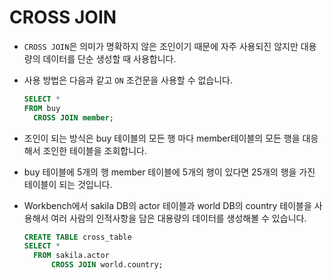 # CROSS JOIN

- `CROSS JOIN`은 의미가 명확하지 않은 조인이기 때문에 자주 사용되진 않지만 대용량의 데이터를 단순 생성할 때 사용합니다.

- 사용 방법은 다음과 같고 `ON` 조건문을 사용할 수 없습니다.

  ```SQL
  SELECT *
  FROM buy
    CROSS JOIN member;
  ```

- 조인이 되는 방식은 buy 테이블의 모든 행 마다 member테이블의 모든 행을 대응해서 조인한 테이블을 조회합니다.

- buy 테이블에 5개의 행 member 테이블에 5개의 행이 있다면 25개의 행을 가진 테이블이 되는 것입니다.

- Workbench에서 sakila DB의 actor 테이블과 world DB의 country 테이블을 사용해서 여러 사람의 인적사항을 담은 대용량의 데이터를 생성해볼 수 있습니다.
  ```SQL
  CREATE TABLE cross_table
  SELECT *
  	FROM sakila.actor
  		CROSS JOIN world.country;
  ```
